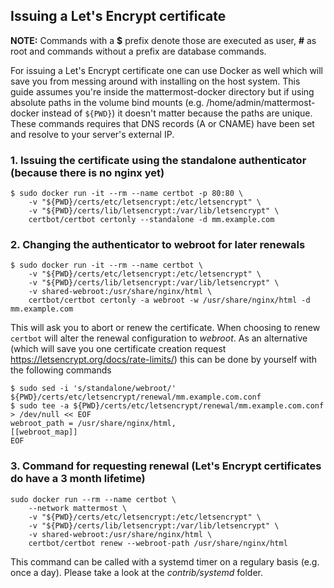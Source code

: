 ## Issuing a Let's Encrypt certificate

**NOTE:** Commands with a **$** prefix denote those are executed as user, **#** as root and commands without a prefix are database commands.

For issuing a Let's Encrypt certificate one can use Docker as well which will save you from messing around with
installing on the host system.
This guide assumes you're inside the mattermost-docker directory but if using absolute paths in the volume bind mounts
(e.g. /home/admin/mattermost-docker instead of `${PWD}`) it doesn't matter because the paths are unique. These commands
requires that DNS records (A or CNAME) have been set and resolve to your server's external IP.

### 1. Issuing the certificate using the standalone authenticator (because there is no nginx yet)
```
$ sudo docker run -it --rm --name certbot -p 80:80 \
    -v "${PWD}/certs/etc/letsencrypt:/etc/letsencrypt" \
    -v "${PWD}/certs/lib/letsencrypt:/var/lib/letsencrypt" \
    certbot/certbot certonly --standalone -d mm.example.com
```

### 2. Changing the authenticator to webroot for later renewals

```
$ sudo docker run -it --rm --name certbot \
    -v "${PWD}/certs/etc/letsencrypt:/etc/letsencrypt" \
    -v "${PWD}/certs/lib/letsencrypt:/var/lib/letsencrypt" \
    -v shared-webroot:/usr/share/nginx/html \
    certbot/certbot certonly -a webroot -w /usr/share/nginx/html -d mm.example.com
```

This will ask you to abort or renew the certificate. When choosing to renew `certbot` will alter the renewal
configuration to *webroot*.
As an alternative (which will save you one certificate creation request https://letsencrypt.org/docs/rate-limits/) this can be done by yourself with the following commands

```
$ sudo sed -i 's/standalone/webroot/' ${PWD}/certs/etc/letsencrypt/renewal/mm.example.com.conf
$ sudo tee -a ${PWD}/certs/etc/letsencrypt/renewal/mm.example.com.conf > /dev/null << EOF
webroot_path = /usr/share/nginx/html,
[[webroot_map]]
EOF
```

### 3. Command for requesting renewal (Let's Encrypt certificates do have a 3 month lifetime)

```
sudo docker run --rm --name certbot \
    --network mattermost \
    -v "${PWD}/certs/etc/letsencrypt:/etc/letsencrypt" \
    -v "${PWD}/certs/lib/letsencrypt:/var/lib/letsencrypt" \
    -v shared-webroot:/usr/share/nginx/html \
    certbot/certbot renew --webroot-path /usr/share/nginx/html
```

This command can be called with a systemd timer on a regulary basis (e.g. once a day). Please take a look at the
*contrib/systemd* folder.
